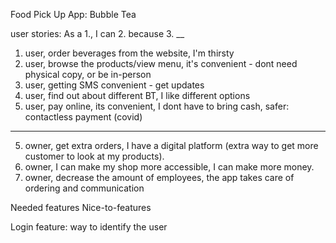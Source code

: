 Food Pick Up App: Bubble Tea

user stories: 
As a 1., I can 2. because 3. __
1. user, order beverages from the website, I'm thirsty
2. user, browse the products/view menu,  it's convenient - dont need physical copy, or be in-person
3. user, getting SMS convenient - get updates
4. user, find out about different BT, I like different options
5. user, pay online, its convenient, I dont have to bring cash, safer: contactless payment (covid)
------------------------------------------------------------------
5. owner, get extra orders, I have a digital platform (extra way to get more customer to look at my products).
6. owner, I can make my shop more accessible,  I can make more money.
7. owner, decrease the amount of employees, the app takes care of ordering and communication


Needed features
Nice-to-features

Login feature:
way to identify the user
